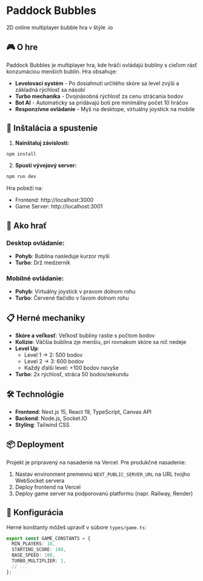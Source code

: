 # Paddock Bubbles

2D online multiplayer bubble hra v štýle .io

## 🎮 O hre

Paddock Bubbles je multiplayer hra, kde hráči ovládajú bubliny s cieľom rásť konzumáciou menších bublín. Hra obsahuje:

- **Levelovací systém** - Po dosiahnutí určitého skóre sa level zvýši a základná rýchlosť sa násobí
- **Turbo mechanika** - Dvojnásobná rýchlosť za cenu strácania bodov
- **Bot AI** - Automaticky sa pridávajú boti pre minimálny počet 10 hráčov
- **Responzívne ovládanie** - Myš na desktope, virtuálny joystick na mobile

## 🚀 Inštalácia a spustenie

1. **Nainštaluj závislosti:**
```bash
npm install
```

2. **Spusti vývojový server:**
```bash
npm run dev
```

Hra pobeží na:
- Frontend: http://localhost:3000
- Game Server: http://localhost:3001

## 🎯 Ako hrať

### Desktop ovládanie:
- **Pohyb**: Bublina nasleduje kurzor myši
- **Turbo**: Drž medzerník

### Mobilné ovládanie:
- **Pohyb**: Virtuálny joystick v pravom dolnom rohu
- **Turbo**: Červené tlačidlo v ľavom dolnom rohu

## 📋 Herné mechaniky

- **Skóre a veľkosť**: Veľkosť bubliny rastie s počtom bodov
- **Kolízie**: Väčšia bublina zje menšiu, pri rovnakom skóre sa nič nedeje
- **Level Up**: 
  - Level 1 → 2: 500 bodov
  - Level 2 → 3: 600 bodov
  - Každý ďalší level: +100 bodov navyše
- **Turbo**: 2x rýchlosť, stráca 50 bodov/sekundu

## 🛠 Technológie

- **Frontend**: Next.js 15, React 19, TypeScript, Canvas API
- **Backend**: Node.js, Socket.IO
- **Styling**: Tailwind CSS

## 📦 Deployment

Projekt je pripravený na nasadenie na Vercel. Pre produkčné nasadenie:

1. Nastav environment premennú `NEXT_PUBLIC_SERVER_URL` na URL tvojho WebSocket servera
2. Deploy frontend na Vercel
3. Deploy game server na podporovanú platformu (napr. Railway, Render)

## 🔧 Konfigurácia

Herné konštanty môžeš upraviť v súbore `types/game.ts`:

```typescript
export const GAME_CONSTANTS = {
  MIN_PLAYERS: 10,
  STARTING_SCORE: 100,
  BASE_SPEED: 100,
  TURBO_MULTIPLIER: 2,
  // ...
};
```
